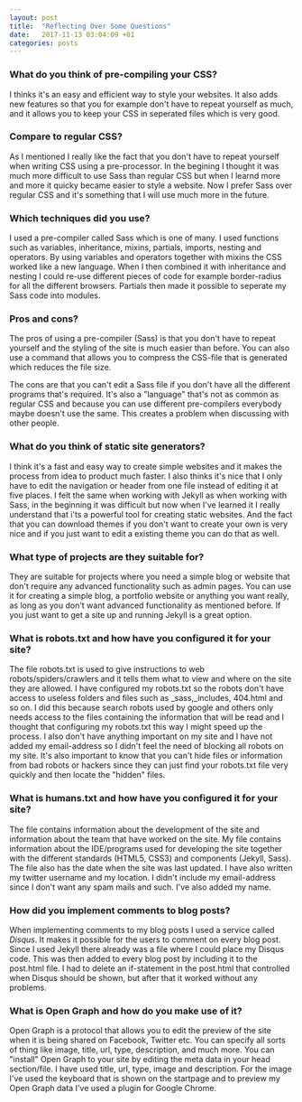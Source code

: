 ```yaml
---
layout: post
title:  "Reflecting Over Some Questions"
date:   2017-11-13 03:04:09 +01
categories: posts
---
```


### What do you think of pre-compiling your CSS?
I thinks it's an easy and efficient way to style your websites. It also adds new features so that you for example don't have to repeat yourself as much, and it allows you to keep your CSS in seperated files which is very good.

### Compare to regular CSS?
As I mentioned I really like the fact that you don't have to repeat yourself when writing CSS using a pre-processor. In the begining I thought it was much more difficult to use Sass than regular CSS but when I learnd more and more it quicky became easier to style a website. Now I prefer Sass over regular CSS and it's something that I will use much more in the future.

### Which techniques did you use?
I used a pre-compiler called Sass which is one of many. I used functions such as variables, inheritance, mixins, partials, imports, nesting and operators. By using variables and operators together with mixins the CSS worked like a new language. When I then combined it with inheritance and nesting I could re-use different pieces of code for example border-radius for all the different browsers. Partials then made it possible to seperate my Sass code into modules. 

### Pros and cons?
The pros of using a pre-compiler (Sass) is that you don't have to repeat yourself and the styling of the site is much easier than before. You can also use a command that allows you to compress the CSS-file that is generated which reduces the file size. 

The cons are that you can't edit a Sass file if you don't have all the different programs that's required. It's also a "language" that's not as common as regular CSS and because you can use different pre-compilers everybody maybe doesn't use the same. This creates a problem when discussing with other people. 

### What do you think of static site generators?
I think it's a fast and easy way to create simple websites and it makes the process from idea to product much faster. I also thinks it's nice that I only have to edit the navigation or header from one file instead of editing it at five places. I felt the same when working with Jekyll as when working with Sass, in the beginning it was difficult but now when I've learned it I really understand that i'ts a powerful tool for creating static websites. And the fact that you can download themes if you don't want to create your own is very nice and if you just want to edit a existing theme you can do that as well.   

### What type of projects are they suitable for?
They are suitable for projects where you need a simple blog or website that don't require any advanced functionality such as admin pages. You can use it for creating a simple blog, a portfolio website or anything you want really, as long as you don't want advanced functionality as mentioned before. If you just want to get a site up and running Jekyll is a great option. 

### What is robots.txt and how have you configured it for your site?
The file robots.txt is used to give instructions to web robots/spiders/crawlers and it tells them what to view and where on the site they are allowed. I have configured my robots.txt so the robots don't have access to useless folders and files such as _sass,_includes, 404.html and so on. I did this because search robots used by google and others only needs access to the files containing the information that will be read and I thought that configuring my robots.txt this way I might speed up the process. I also don't have anything important on my site and I have not added my email-address so I didn't feel the need of blocking all robots on my site. It's also important to know that you can't hide files or information from bad robots or hackers since they can just find your robots.txt file very quickly and then locate the "hidden" files.

### What is humans.txt and how have you configured it for your site?
The file contains information about the development of the site and information about the team that have worked on the site. My file contains information about the IDE/programs used for developing the site together with the different standards (HTML5, CSS3) and components (Jekyll, Sass). The file also has the date when the site was last updated. I have also written my twitter username and my location. I didn't include my email-address since I don't want any spam mails and such. I've also added my name.

### How did you implement comments to blog posts?
When implementing comments to my blog posts I used a service called *Disqus*. It makes it possible for the users to comment on every blog post. Since I used Jekyll there already was a file where I could place my Disqus code. This was then added to every blog post by including it to the post.html file. I had to delete an if-statement in the post.html that controlled when Disqus should be shown, but after that it worked without any problems.

### What is Open Graph and how do you make use of it?
Open Graph is a protocol that allows you to edit the preview of the site when it is being shared on Facebook, Twitter etc. You can specify all sorts of thing like image, title, url, type, description, and much more. You can "install" Open Graph to your site by editing the meta data in your head section/file. I have used title, url, type, image and description. For the image I've used the keyboard that is shown on the startpage and to preview my Open Graph data I've used a plugin for Google Chrome.